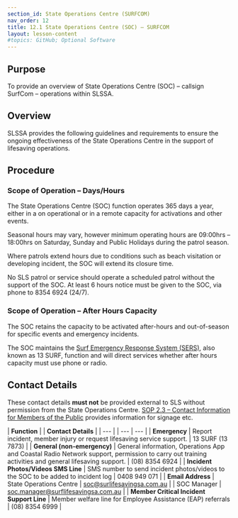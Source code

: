```yaml
---
section_id: State Operations Centre (SURFCOM)
nav_order: 12
title: 12.1 State Operations Centre (SOC) – SURFCOM
layout: lesson-content
#topics: GitHub; Optional Software
---
```


## Purpose

To provide an overview of State Operations Centre (SOC) – callsign SurfCom – operations within SLSSA.

## Overview

SLSSA provides the following guidelines and requirements to ensure the ongoing effectiveness of the State Operations Centre in the support of lifesaving operations.

## Procedure

### Scope of Operation – Days/Hours

The State Operations Centre (SOC) function operates 365 days a year, either in a on operational or in a remote capacity for activations and other events.

Seasonal hours may vary, however minimum operating hours are 09:00hrs – 18:00hrs on Saturday, Sunday and Public Holidays during the patrol season.

Where patrols extend hours due to conditions such as beach visitation or developing incident, the SOC will extend its closure time.

No SLS patrol or service should operate a scheduled patrol without the support of the SOC. At least 6 hours notice must be given to the SOC, via phone to 8354 6924 (24/7).

### Scope of Operation – After Hours Capacity

The SOC retains the capacity to be activated after-hours and out-of-season for specific events and emergency incidents.

The SOC maintains the [Surf Emergency Response System (SERS)](12.2-surf-emergency-response-system-sers), also known as 13 SURF, function and will direct services whether after hours capacity must use phone or radio.

## Contact Details

These contact details **must not** be provided external to SLS without permission from the State Operations Centre. [SOP 2.3 – Contact Information for Members of the Public](#_2.3_Contact_Information) provides information for signage etc.

| **Function** |     | **Contact Details** |
| --- |     | --- | --- |
| **Emergency** | Report incident, member injury or request lifesaving service support. | 13 SURF (13 7873) |
| **General (non-emergency)** | General information, Operations App and Coastal Radio Network support, permission to carry out training activities and general lifesaving support. | (08) 8354 6924 |
| **Incident Photos/Videos SMS Line** | SMS number to send incident photos/videos to the SOC to be added to incident log | 0408 949 071 |
| **Email Address** | State Operations Centre | [soc@surlifesavingsa.com.au](mailto:soc@surlifesavingsa.com.au) |
| SOC Manager | [soc.manager@surflifesavingsa.com.au](mailto:soc.manager@surflifesavingsa.com.au) |
| **Member Critical Incident Support Line** | Member welfare line for Employee Assistance (EAP) referrals | (08) 8354 6999 |